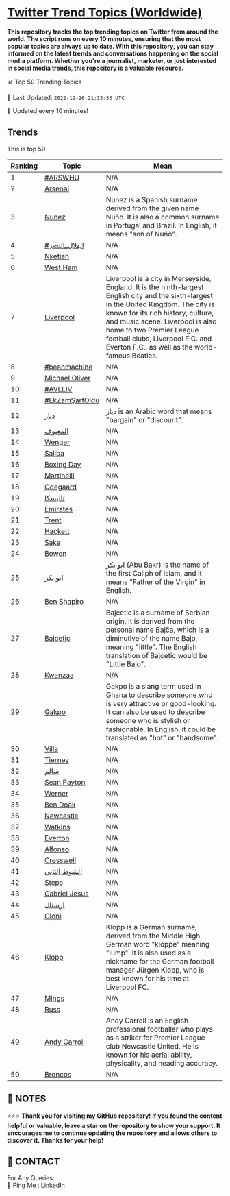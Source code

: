 [Twitter Trend Topics (Worldwide)](https://github.com/ErcinDedeoglu/Twitter-Trend-Topics)
==========

**This repository tracks the top trending topics on Twitter from around the world. 
The script runs on every 10 minutes, ensuring that the most popular topics are always up to date. 
With this repository, you can stay informed on the latest trends and conversations happening on the social media platform. 
Whether you're a journalist, marketer, or just interested in social media trends, this repository is a valuable resource.**


📊 Top 50 Trending Topics

📆 Last Updated: `2022-12-26 21:13:36 UTC`

🔧 Updated every 10 minutes!


## Trends

This is top 50

| Ranking | Topic | Mean |
| ------- | ------------ | ------------ |
| 1 | [#ARSWHU](http://twitter.com/search?q=%23ARSWHU) | N/A |
| 2 | [Arsenal](http://twitter.com/search?q=Arsenal) | N/A |
| 3 | [Nunez](http://twitter.com/search?q=Nunez) | Nunez is a Spanish surname derived from the given name Nuño. It is also a common surname in Portugal and Brazil. In English, it means "son of Nuño". |
| 4 | [#الهلال_النصر](http://twitter.com/search?q=%23%d8%a7%d9%84%d9%87%d9%84%d8%a7%d9%84_%d8%a7%d9%84%d9%86%d8%b5%d8%b1) | N/A |
| 5 | [Nketiah](http://twitter.com/search?q=Nketiah) | N/A |
| 6 | [West Ham](http://twitter.com/search?q=West+Ham) | N/A |
| 7 | [Liverpool](http://twitter.com/search?q=Liverpool) | Liverpool is a city in Merseyside, England. It is the ninth-largest English city and the sixth-largest in the United Kingdom. The city is known for its rich history, culture, and music scene. Liverpool is also home to two Premier League football clubs, Liverpool F.C. and Everton F.C., as well as the world-famous Beatles. |
| 8 | [#beanmachine](http://twitter.com/search?q=%23beanmachine) | N/A |
| 9 | [Michael Oliver](http://twitter.com/search?q=Michael+Oliver) | N/A |
| 10 | [#AVLLIV](http://twitter.com/search?q=%23AVLLIV) | N/A |
| 11 | [#EkZamŞartOldu](http://twitter.com/search?q=%23EkZam%c5%9eartOldu) | N/A |
| 12 | [دياز](http://twitter.com/search?q=%d8%af%d9%8a%d8%a7%d8%b2) | دياز is an Arabic word that means "bargain" or "discount". |
| 13 | [المعيوف](http://twitter.com/search?q=%d8%a7%d9%84%d9%85%d8%b9%d9%8a%d9%88%d9%81) | N/A |
| 14 | [Wenger](http://twitter.com/search?q=Wenger) | N/A |
| 15 | [Saliba](http://twitter.com/search?q=Saliba) | N/A |
| 16 | [Boxing Day](http://twitter.com/search?q=Boxing+Day) | N/A |
| 17 | [Martinelli](http://twitter.com/search?q=Martinelli) | N/A |
| 18 | [Odegaard](http://twitter.com/search?q=Odegaard) | N/A |
| 19 | [تاليسكا](http://twitter.com/search?q=%d8%aa%d8%a7%d9%84%d9%8a%d8%b3%d9%83%d8%a7) | N/A |
| 20 | [Emirates](http://twitter.com/search?q=Emirates) | N/A |
| 21 | [Trent](http://twitter.com/search?q=Trent) | N/A |
| 22 | [Hackett](http://twitter.com/search?q=Hackett) | N/A |
| 23 | [Saka](http://twitter.com/search?q=Saka) | N/A |
| 24 | [Bowen](http://twitter.com/search?q=Bowen) | N/A |
| 25 | [ابو بكر](http://twitter.com/search?q=%d8%a7%d8%a8%d9%88+%d8%a8%d9%83%d8%b1) | ابو بكر (Abu Bakr) is the name of the first Caliph of Islam, and it means "Father of the Virgin" in English. |
| 26 | [Ben Shapiro](http://twitter.com/search?q=Ben+Shapiro) | N/A |
| 27 | [Bajcetic](http://twitter.com/search?q=Bajcetic) | Bajcetic is a surname of Serbian origin. It is derived from the personal name Bajča, which is a diminutive of the name Bajo, meaning "little". The English translation of Bajcetic would be "Little Bajo". |
| 28 | [Kwanzaa](http://twitter.com/search?q=Kwanzaa) | N/A |
| 29 | [Gakpo](http://twitter.com/search?q=Gakpo) | Gakpo is a slang term used in Ghana to describe someone who is very attractive or good-looking. It can also be used to describe someone who is stylish or fashionable. In English, it could be translated as "hot" or "handsome". |
| 30 | [Villa](http://twitter.com/search?q=Villa) | N/A |
| 31 | [Tierney](http://twitter.com/search?q=Tierney) | N/A |
| 32 | [سالم](http://twitter.com/search?q=%d8%b3%d8%a7%d9%84%d9%85) | N/A |
| 33 | [Sean Payton](http://twitter.com/search?q=Sean+Payton) | N/A |
| 34 | [Werner](http://twitter.com/search?q=Werner) | N/A |
| 35 | [Ben Doak](http://twitter.com/search?q=Ben+Doak) | N/A |
| 36 | [Newcastle](http://twitter.com/search?q=Newcastle) | N/A |
| 37 | [Watkins](http://twitter.com/search?q=Watkins) | N/A |
| 38 | [Everton](http://twitter.com/search?q=Everton) | N/A |
| 39 | [Alfonso](http://twitter.com/search?q=Alfonso) | N/A |
| 40 | [Cresswell](http://twitter.com/search?q=Cresswell) | N/A |
| 41 | [الشوط الثاني](http://twitter.com/search?q=%d8%a7%d9%84%d8%b4%d9%88%d8%b7+%d8%a7%d9%84%d8%ab%d8%a7%d9%86%d9%8a) | N/A |
| 42 | [Steps](http://twitter.com/search?q=Steps) | N/A |
| 43 | [Gabriel Jesus](http://twitter.com/search?q=Gabriel+Jesus) | N/A |
| 44 | [ارسنال](http://twitter.com/search?q=%d8%a7%d8%b1%d8%b3%d9%86%d8%a7%d9%84) | N/A |
| 45 | [Oloni](http://twitter.com/search?q=Oloni) | N/A |
| 46 | [Klopp](http://twitter.com/search?q=Klopp) | Klopp is a German surname, derived from the Middle High German word "kloppe" meaning "lump". It is also used as a nickname for the German football manager Jürgen Klopp, who is best known for his time at Liverpool FC. |
| 47 | [Mings](http://twitter.com/search?q=Mings) | N/A |
| 48 | [Russ](http://twitter.com/search?q=Russ) | N/A |
| 49 | [Andy Carroll](http://twitter.com/search?q=Andy+Carroll) | Andy Carroll is an English professional footballer who plays as a striker for Premier League club Newcastle United. He is known for his aerial ability, physicality, and heading accuracy. |
| 50 | [Broncos](http://twitter.com/search?q=Broncos) | N/A |




## 📝 NOTES

⭐⭐⭐ **Thank you for visiting my GitHub repository! If you found the content helpful or valuable, leave a star on the repository to show your support. It encourages me to continue updating the repository and allows others to discover it. Thanks for your help!**

## 📨 CONTACT

 For Any Queries:  
            🏓 Ping Me : [LinkedIn](https://www.linkedin.com/in/ercindedeoglu/)